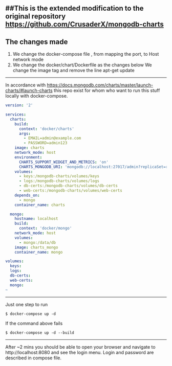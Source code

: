 ##This is the extended modification to the original repository https://github.com/CrusaderX/mongodb-charts
---
## The changes made
1. We change the docker-compose file , from mapping the port, to Host network mode
2. We change the docker/chart/Dockerfile as the changes below
   We change the image tag and remove the line apt-get update
---
In accordance with https://docs.mongodb.com/charts/master/launch-charts/#launch-charts this repo exist for whom who want to run this stuff locally with docker-compose.

```yaml
version: '2'

services:
  charts:
    build:
      context: 'docker/charts'
      args:
        - EMAIL=admin@example.com
        - PASSWORD=admin123
    image: charts
    network_mode: host
    environment:
      CHARTS_SUPPORT_WIDGET_AND_METRICS: 'on'
      CHARTS_MONGODB_URI: 'mongodb://localhost:27017/admin?replicaSet=rs0'
    volumes:
      - keys:/mongodb-charts/volumes/keys
      - logs:/mongodb-charts/volumes/logs
      - db-certs:/mongodb-charts/volumes/db-certs
      - web-certs:/mongodb-charts/volumes/web-certs
    depends_on:
      - mongo
    container_name: charts

  mongo:
    hostname: localhost
    build:
      context: 'docker/mongo'
    network_mode: host
    volumes:
      - mongo:/data/db
    image: charts_mongo
    container_name: mongo

volumes:
  keys:
  logs:
  db-certs:
  web-certs:
  mongo:
~          
```
---
Just one step to run

```console
$ docker-compose up -d
```
If the command above fails 
```console
$ docker-compose up -d --build
```
---
After ~2 mins you should be able to open your browser and navigate to http://localhost:8080 and see the login menu. Login and password are described in compose file.
